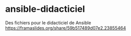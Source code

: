 # ansible-didacticiel
Des fichiers pour le didacticiel de Ansible https://framaslides.org/share/59b517489d07e2.23855464
